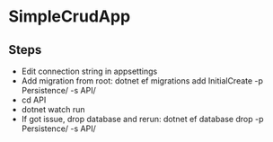 # SimpleCrudApp

## Steps

- Edit connection string in appsettings
- Add migration from root: dotnet ef migrations add InitialCreate -p Persistence/ -s API/
- cd API
- dotnet watch run
- If got issue, drop database and rerun: dotnet ef database drop -p Persistence/ -s API/

